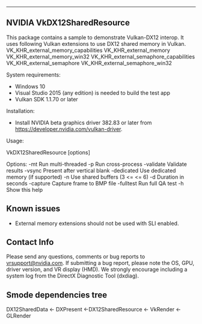 ﻿-------------------------------------------------------------------------------
NVIDIA VkDX12SharedResource
-------------------------------------------------------------------------------

This package contains a sample to demonstrate Vulkan-DX12 interop.
It uses following Vulkan extensions to use DX12 shared memory in Vulkan.
VK_KHR_external_memory_capabilities
VK_KHR_external_memory
VK_KHR_external_memory_win32
VK_KHR_external_semaphore_capabilities
VK_KHR_external_semaphore
VK_KHR_external_semaphore_win32


System requirements:
- Windows 10
- Visual Studio 2015 (any edition) is needed to build the test app
- Vulkan SDK 1.1.70 or later 

Installation:
- Install NVIDIA beta graphics driver 382.83 or later from 
  https://developer.nvidia.com/vulkan-driver.

Usage:

VkDX12SharedResource [options]

Options:
    -mt                Run multi-threaded
    -p                 Run cross-process
    -validate          Validate results
    -vsync             Present after vertical blank
    -dedicated         Use dedicated memory (if supported)
    -n <n>             Use <n> shared buffers (3 <= <n> <= 6)
    -d <n>             Duration in seconds
    -capture <n> <fn>  Capture frame <n> to BMP file <fn>
    -fulltest          Run full QA test
    -h                 Show this help

Known issues
------------
- External memory extensions should not be used with SLI enabled.

Contact Info
------------
Please send any questions, comments or bug reports to vrsupport@nvidia.com.
If submitting a bug report, please note the OS, GPU, driver version, and VR display (HMD).
We strongly encourage including a system log from the DirectX Diagnostic Tool (dxdiag).

Smode dependencies tree
-----------------------

DX12SharedData <- DXPresent  <-DX12SharedResource
               <- VkRender
               <- GLRender



